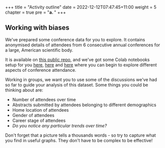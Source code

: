 +++
title = "Activity outline"
date = 2022-12-12T07:47:45+11:00
weight = 5
chapter = true
pre = "<b>a. </b>"
+++

## Working with biases

We've prepared some conference data for you to explore. It contains anonymised details of attendees
from 6 consecutive annual conferences for a large, American scientific body.

It is available on [this public repo](https://github.com/Pawsey-Internships/biases-workshop-data),
and we've got some Colab notebooks setup for you [here](https://colab.research.google.com/drive/1zCJGvP8XzbXb9BMf9SMmC2TqEeBSEqRF?usp=sharing),
[here](https://colab.research.google.com/drive/1qoD1bmT_Qm7-kOV55rzcp56ylJzH83C-?usp=share_link) and 
[here](https://colab.research.google.com/drive/167KxbFwyb5GGaAsWn5OJsgUfanT9wGfs?usp=share_link) where you can
begin to explore different aspects of conference attendance.

Working in groups, we want you to use some of the discussions we've had so far to guide your analysis
of this dataset. Some things you could be thinking about are:
* Number of attendees over time
* Abstracts submitted by attendees belonging to different demographics
* Home location of attendees
* Gender of attendees
* Career stage of attendees
* *Do you notice any particular trends over time?*

Don't forget that a picture tells a thousands words - so try to capture what you find in useful
graphs. They don't have to be complex to be effective!